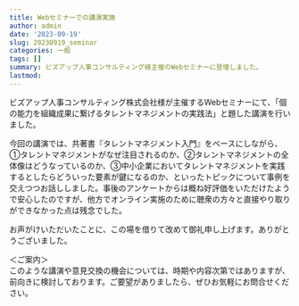 ```yaml
---
title: Webセミナーでの講演実施
author: admin
date: '2023-09-19'
slug: 20230919_seminar
categories: 一般
tags: []
summary: ビズアップ人事コンサルティング様主催のWebセミナーに登壇しました。
lastmod: 
---
```


ビズアップ人事コンサルティング株式会社様が主催するWebセミナーにて、「個の能力を組織成果に繋げるタレントマネジメントの実践法」と題した講演を行いました。

今回の講演では、共著書『タレントマネジメント入門』をベースにしながら、①タレントマネジメントがなぜ注目されるのか、②タレントマネジメントの全体像はどうなっているのか、③中小企業においてタレントマネジメントを実践するとしたらどういった要素が鍵になるのか、といったトピックについて事例を交えつつお話ししました。事後のアンケートからは概ね好評価をいただけたようで安心したのですが、他方でオンライン実施のために聴衆の方々と直接やり取りができなかった点は残念でした。

お声がけいただいたことに、この場を借りて改めて御礼申し上げます。ありがとうございました。

＜ご案内＞\
このような講演や意見交換の機会については、時期や内容次第ではありますが、前向きに検討しております。ご要望がありましたら、ぜひお気軽にお問合せください。
